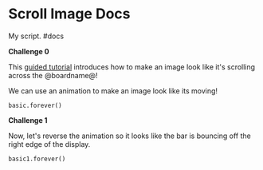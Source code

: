 # Scroll Image Docs

My script. #docs

**Challenge 0**

This [guided tutorial](/xuhkviyyxa) introduces how to make an image look like it's scrolling across the @boardname@!

We can use an animation to make an image look like its moving!

```
basic.forever()
```

**Challenge 1**

Now, let's reverse the animation so it looks like the bar is bouncing off the right edge of the display.

```
basic1.forever()
```

